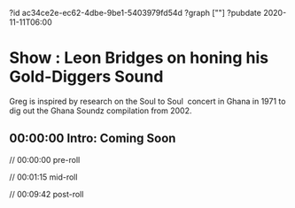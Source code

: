 ?id ac34ce2e-ec62-4dbe-9be1-5403979fd54d
?graph [""]
?pubdate 2020-11-11T06:00

# Show : Leon Bridges on honing his Gold-Diggers Sound

Greg is inspired by research on the Soul to Soul  concert in Ghana in 1971 to dig out the Ghana Soundz compilation from 2002.

## 00:00:00 Intro: Coming Soon

// 00:00:00 pre-roll

// 00:01:15 mid-roll

// 00:09:42 post-roll
